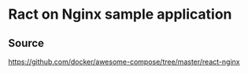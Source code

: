 # Ract on Nginx sample application

## Source

<https://github.com/docker/awesome-compose/tree/master/react-nginx>
